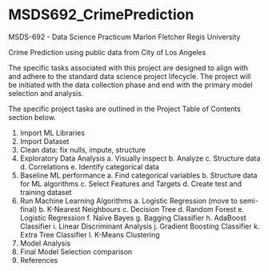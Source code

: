 # MSDS692_CrimePrediction

MSDS-692 - Data Science Practicum
Marlon Fletcher 
Regis University 

Crime Prediction using public data from City of Los Angeles

The specific tasks associated with this project are designed to align with and adhere to the standard data science project lifecycle. 
The project will be initiated with the data collection phase and end with the primary model selection and analysis.  

The specific project tasks are outlined in the Project Table of Contents section below. 
1.	Import ML Libraries
2.	Import Dataset
3.	Clean data: fix nulls, impute, structure
4.	Exploratory Data Analysis
      a.  Visually inspect 
      b.	Analyze 
      c.	Structure data
      d.	Correlations
      e.	Identify categorical data
5.	Baseline ML performance
      a.	Find categorical variables
      b.	Structure data for ML algorithms
      c.	Select Features and Targets
      d.	Create test and training dataset
6.	Run Machine Learning Algorithms
      a.	Logistic Regression (move to semi-final)
      b.	K-Nearest Neighbours
      c.	Decision Tree
      d.	Random Forest
      e.	Logistic Regression 
      f.	Naïve Bayes
      g.	Bagging Classifier
      h.	AdaBoost Classifier
      i.	Linear Discriminant Analysis 
      j.	Gradient Boosting Classifier
      k.	Extra Tree Classifier
      l.	K-Means Clustering
7.	Model Analysis
8.	Final Model Selection comparison
9.	References

